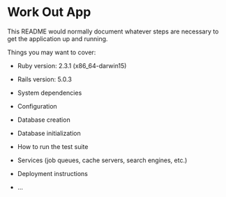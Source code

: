 # Work Out App

This README would normally document whatever steps are necessary to get the
application up and running.

Things you may want to cover:

* Ruby version: 2.3.1 (x86_64-darwin15)

* Rails version: 5.0.3

* System dependencies

* Configuration

* Database creation

* Database initialization

* How to run the test suite

* Services (job queues, cache servers, search engines, etc.)

* Deployment instructions

* ...
